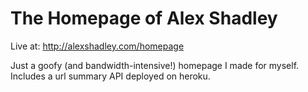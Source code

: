 # The Homepage of Alex Shadley

Live at: http://alexshadley.com/homepage

Just a goofy (and bandwidth-intensive!) homepage I made for myself. Includes a
url summary API deployed on heroku.